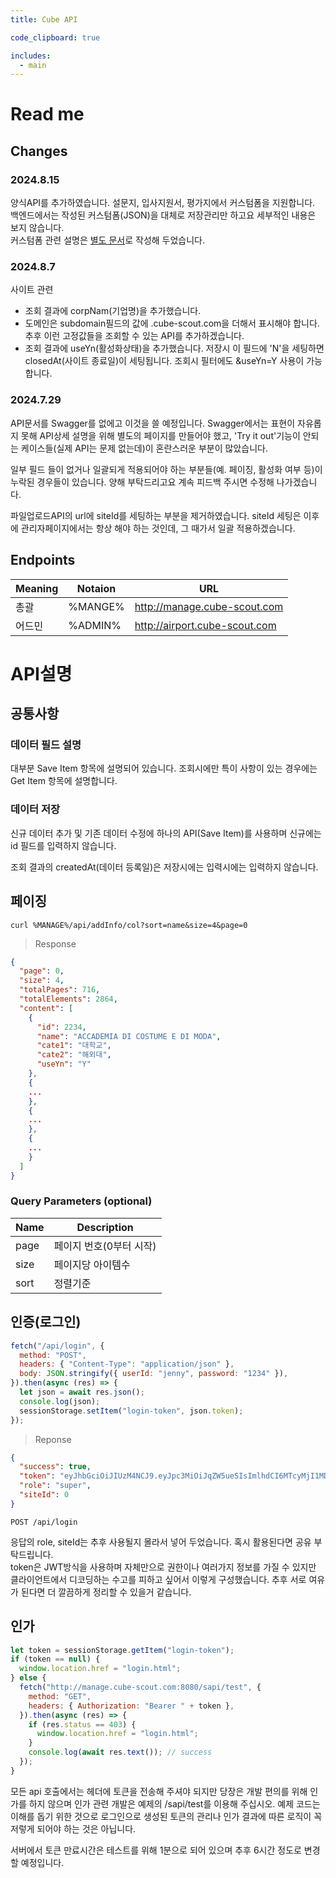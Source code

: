```yaml
---
title: Cube API

code_clipboard: true

includes:
  - main
---
```


# Read me

## Changes

### 2024.8.15

양식API를 추가하였습니다. 설문지, 입사지원서, 평가지에서 커스텀폼을 지원합니다.  
백엔드에서는 작성된 커스텀폼(JSON)을 대체로 저장관리만 하고요 세부적인 내용은 보지 않습니다.  
커스텀폼 관련 설명은 <a href='https://www.notion.so/647bb7a578544619b23e97197a1350b3?pvs=4'>별도 문서</a>로 작성해 두었습니다.

### 2024.8.7

사이트 관련

- 조회 결과에 corpNam(기업명)을 추가했습니다.
- 도메인은 subdomain필드의 값에 .cube-scout.com을 더해서 표시해야 합니다. 추후 이런 고정값들을 조회할 수 있는 API를 추가하겠습니다.
- 조회 결과에 useYn(활성화상태)을 추가했습니다. 저장시 이 필드에 'N'을 세팅하면 closedAt(사이트 종료일)이 세팅됩니다. 조회시 필터에도 &useYn=Y 사용이 가능합니다.

### 2024.7.29

API문서를 Swagger를 없에고 이것을 쓸 예정입니다. Swagger에서는 표현이 자유롭지 못해 API상세 설명을 위해 별도의 페이지를 만들어야 했고, 'Try it out'기능이 안되는 케이스들(실제 API는 문제 없는데)이 혼란스러운 부분이 많았습니다.

일부 필드 들이 없거나 일괄되게 적용되어야 하는 부분들(예. 페이징, 활성화 여부 등)이 누락된 경우들이 있습니다. 양해 부탁드리고요 계속 피드백 주시면 수정해 나가겠습니다.

파일업로드API의 url에 siteId를 세팅하는 부분을 제거하였습니다. siteId 세팅은 이후에 관리자페이지에서는 항상 해야 하는 것인데, 그 때가서 일괄 적용하겠습니다.

## Endpoints

| Meaning | Notaion | URL                           |
| ------- | ------- | ----------------------------- |
| 총괄    | %MANGE% | http://manage.cube-scout.com  |
| 어드민  | %ADMIN% | http://airport.cube-scout.com |

# API설명

## 공통사항

### 데이터 필드 설명

대부분 Save Item 항목에 설명되어 있습니다. 조회시에만 특이 사항이 있는 경우에는 Get Item 항목에 설명합니다.

### 데이터 저장

신규 데이터 추가 및 기존 데이터 수정에 하나의 API(Save Item)를 사용하며 신규에는 id 필드를 입력하지 않습니다.

조회 결과의 createdAt(데이터 등록일)은 저장시에는 입력시에는 입력하지 않습니다.

## 페이징

```shell
curl %MANAGE%/api/addInfo/col?sort=name&size=4&page=0
```

> Response

```json
{
  "page": 0,
  "size": 4,
  "totalPages": 716,
  "totalElements": 2864,
  "content": [
    {
      "id": 2234,
      "name": "ACCADEMIA DI COSTUME E DI MODA",
      "cate1": "대학교",
      "cate2": "해외대",
      "useYn": "Y"
    },
    {
    ...
    },
    {
    ...
    },
    {
    ...
    }
  ]
}
```

### Query Parameters (optional)

| Name | Description             |
| ---- | ----------------------- |
| page | 페이지 번호(0부터 시작) |
| size | 페이지당 아이템수       |
| sort | 정렬기준                |

## 인증(로그인)

```javascript
fetch("/api/login", {
  method: "POST",
  headers: { "Content-Type": "application/json" },
  body: JSON.stringify({ userId: "jenny", password: "1234" }),
}).then(async (res) => {
  let json = await res.json();
  console.log(json);
  sessionStorage.setItem("login-token", json.token);
});
```

> Reponse

```json
{
  "success": true,
  "token": "eyJhbGciOiJIUzM4NCJ9.eyJpc3MiOiJqZW5ueSIsImlhdCI6MTcyMjI1MDM3NywiZXhwIjoxNzIyMjUwNDM3LCJyb2xlIjoic3RhZmYiLCJzaXRlSWQiOjB9.Ue6uNmUbKqsWcTCGVsDsoWYnAbVknkHltUKa42YBBpQIAGnzjSs7on-BsmB-83SE",
  "role": "super",
  "siteId": 0
}
```

`POST /api/login`

응답의 role, siteId는 추후 사용될지 몰라서 넣어 두었습니다. 혹시 활용된다면 공유 부탁드립니다.  
token은 JWT방식을 사용하며 자체만으로 권한이나 여러가지 정보를 가질 수 있지만 클라이언트에서 디코딩하는 수고를 피하고 싶어서 이렇게 구성했습니다. 추후 서로 여유가 된다면 더 깔끔하게 정리할 수 있을거 같습니다.

## 인가

```javascript
let token = sessionStorage.getItem("login-token");
if (token == null) {
  window.location.href = "login.html";
} else {
  fetch("http://manage.cube-scout.com:8080/sapi/test", {
    method: "GET",
    headers: { Authorization: "Bearer " + token },
  }).then(async (res) => {
    if (res.status == 403) {
      window.location.href = "login.html";
    }
    console.log(await res.text()); // success
  });
}
```

모든 api 호출에서는 헤더에 토큰을 전송해 주셔야 되지만 당장은 개발 편의를 위해 인가를 하지 않으며 인가 관련 개발은 예제의 /sapi/test를 이용해 주십시오.
예제 코드는 이해를 돕기 위한 것으로 로그인으로 생성된 토큰의 관리나 인가 결과에 따른 로직이 꼭 저렇게 되어야 하는 것은 아닙니다.

서버에서 토큰 만료시간은 테스트를 위해 1분으로 되어 있으며 추후 6시간 정도로 변경할 예정입니다.
